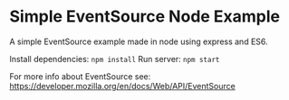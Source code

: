 # Simple EventSource Node Example

A simple EventSource example made in node using express and ES6.

Install dependencies: `npm install`
Run server: `npm start`

For more info about EventSource see: https://developer.mozilla.org/en/docs/Web/API/EventSource
